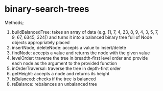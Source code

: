 # binary-search-trees

Methods;

1. buildBalancedTree: takes an array of data (e.g. [1, 7, 4, 23, 8, 9, 4, 3, 5, 7, 9, 67, 6345, 324]) and turns it into a balanced binary tree full of Node objects appropriately placed
2. insertNode, deleteNode: accepts a value to insert/delete
3. findNode: accepts a value and returns the node with the given value
4. levelOrder: traverse the tree in breadth-first level order and provide each node as the argument to the provided function
5. inOrderTraversal: traverse the tree in depth-first order
6. getHeight: accepts a node and returns its height
7. isBalanced: checks if the tree is balanced
8. reBalance: rebalances an unbalanced tree